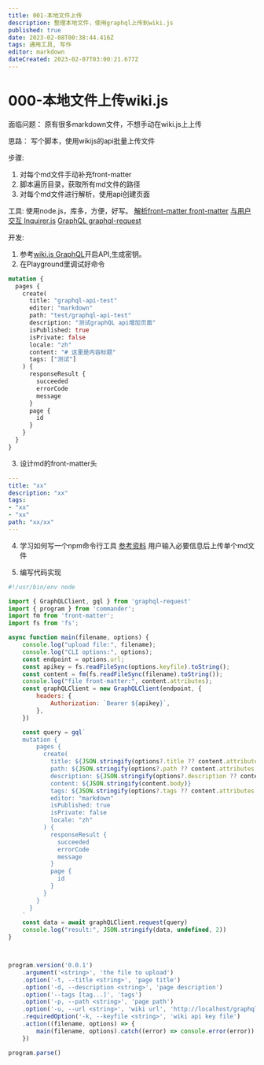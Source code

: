 ```yaml
---
title: 001-本地文件上传
description: 整理本地文件，使用graphql上传到wiki.js
published: true
date: 2023-02-08T00:38:44.416Z
tags: 通用工具, 写作
editor: markdown
dateCreated: 2023-02-07T03:00:21.677Z
---
```


# 000-本地文件上传wiki.js

面临问题：
原有很多markdown文件，不想手动在wiki.js上上传

思路：
写个脚本，使用wikijs的api批量上传文件

步骤:
1. 对每个md文件手动补充front-matter
2. 脚本遍历目录，获取所有md文件的路径
3. 对每个md文件进行解析，使用api创建页面

工具:
使用node.js，库多，方便，好写。
[解析front-matter front-matter](https://github.com/jxson/front-matter)
[与用户交互 Inquirer.js](https://github.com/SBoudrias/Inquirer.js)
[GraphQL graphql-request](https://github.com/jasonkuhrt/graphql-request)


开发:
1. 参考[wiki.js GraphQL](https://docs.requarks.io/dev/api)开启API,生成密钥。
2. 在Playground里调试好命令
```graphql
mutation {
  pages {
    create(
      title: "graphql-api-test"
      editor: "markdown"
      path: "test/graphql-api-test"
      description: "测试graphQL api增加页面"
      isPublished: true
      isPrivate: false
      locale: "zh"
      content: "# 这里是内容标题"
      tags: ["测试"]
    ) {
      responseResult {
        succeeded
        errorCode
        message
      }
      page {
        id
      }
    }
  }
}
```
3. 设计md的front-matter头
```yaml
---
title: "xx"
description: "xx"
tags:
- "xx"
- "xx"
path: "xx/xx"
---
```

4. 学习如何写一个npm命令行工具
[参考资料](https://segmentfault.com/a/1190000016555129)
用户输入必要信息后上传单个md文件

5. 编写代码实现
```javascript
#!/usr/bin/env node

import { GraphQLClient, gql } from 'graphql-request'
import { program } from 'commander';
import fm from 'front-matter';
import fs from 'fs';

async function main(filename, options) {
    console.log("upload file:", filename);
    console.log("CLI options:", options);
    const endpoint = options.url;
    const apikey = fs.readFileSync(options.keyfile).toString();
    const content = fm(fs.readFileSync(filename).toString());
    console.log("file front-matter:", content.attributes);
    const graphQLClient = new GraphQLClient(endpoint, {
        headers: {
            Authorization: `Bearer ${apikey}`,
        },
    })

    const query = gql`
    mutation {
        pages {
          create(
            title: ${JSON.stringify(options?.title ?? content.attributes.title)}
            path: ${JSON.stringify(options?.path ?? content.attributes.path)}
            description: ${JSON.stringify(options?.description ?? content.attributes.description)}
            content: ${JSON.stringify(content.body)}
            tags: ${JSON.stringify(options?.tags ?? content.attributes.tags)}
            editor: "markdown"
            isPublished: true
            isPrivate: false
            locale: "zh"
          ) {
            responseResult {
              succeeded
              errorCode
              message
            }
            page {
              id
            }
          }
        }
      }
    `
    const data = await graphQLClient.request(query)
    console.log("result:", JSON.stringify(data, undefined, 2))
}



program.version('0.0.1')
    .argument('<string>', 'the file to upload')
    .option('-t, --title <string>', 'page title')
    .option('-d, --description <string>', 'page description')
    .option('--tags [tag...]', 'tags')
    .option('-p, --path <string>', 'page path')
    .option('-u, --url <string>', 'wiki url', 'http://localhost/graphql')
    .requiredOption('-k, --keyfile <string>', 'wiki api key file')
    .action((filename, options) => {
        main(filename, options).catch((error) => console.error(error))
    })

program.parse()
```

